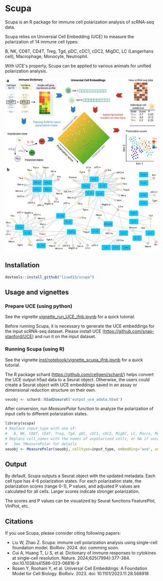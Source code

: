 # Scupa

Scupa is an R package for immune cell polarization analysis of scRNA-seq data.

Scupa relies on Universial Cell Embedding (UCE) to measure the polarization of 14 immune cell types:

B, NK, CD8T, CD4T, Treg, Tgd, pDC, cDC1, cDC2, MigDC, LC (Langerhans cell), Macrophage, Monocyte, Neutrophil.

With UCE's property, Scupa can be applied to various animals for unified polarization analysis.

![Scupa design and immune cell polarization states](inst/figure/scupa.png)

## Installation

```r
devtools::install_github("liuwd15/scupa")
```

## Usage and vignettes

### Prepare UCE (using python)

See the vignette [vignette_run_UCE_ifnb.ipynb](inst/notebook/vignette_run_UCE_ifnb.ipynb) for a quick tutorial.

Before running Scupa, it is necessary to generate the UCE embeddings for the input scRNA-seq dataset. Please install UCE (https://github.com/snap-stanford/UCE) and run it on the input dataset.

### Running Scupa (using R)

See the vignette [inst/notebook/vignette_scupa_ifnb.ipynb](inst/notebook/vignette_scupa_ifnb.ipynb) for a quick tutorial.

The R package schard (https://github.com/cellgeni/schard/) helps convert the UCE output h5ad data to a Seurat object. Otherwise, the users could create a Seurat object with UCE embeddings saved in an assay or dimensional reduction structure on their own.

```r
seuobj <- schard::h5ad2seurat('output_uce_adata.h5ad')
```

After conversion, run *MeasurePolar* function to analyze the polarization of input cells to different polarization states.

```r
library(scupa)
# Replace input_type with one of: 
#   B, NK, CD8T, CD4T, Treg, Tgd, pDC, cDC1, cDC2, MigDC, LC, Macro, Mono, Neu.
# Replace cell_names with the names of unpolarized cells, or NA if uncertain.
#   See ?MeasurePolar for details
seuobj <- MeasurePolar(seuobj, celltype=input_type, embedding='uce', unpolarized_cell=cell_names)
```

## Output

By default, Scupa outputs a Seurat object with the updated metadata. Each cell type has 4-6 polarization states. For each polarization state, the polarization scores (range 0-1), P values, and adjusted P values are calculated for all cells. Larger scores indicate stronger polarization.

The scores and P values can be visualized by Seurat functions FeaturePlot, VlnPlot, etc.

## Citations

If you use Scupa, please consider citing following papers:

* Liu W, Zhao Z. Scupa: immune cell polarization analysis using single-cell foundation model. BioRxiv. 2024. doi: comming soon.
* Cui A, Huang T, Li S, et al. Dictionary of immune responses to cytokines at single-cell resolution. Nature. 2024;625(7994):377-384. doi:10.1038/s41586-023-06816-9
* Rosen Y, Roohani Y, et al. Universal Cell Embeddings: A Foundation Model for Cell Biology. BioRxiv. 2023. doi: 10.1101/2023.11.28.568918
